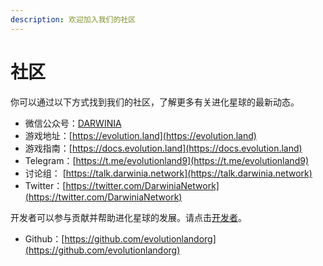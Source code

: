 ```yaml
---
description: 欢迎加入我们的社区
---
```


# 社区

你可以通过以下方式找到我们的社区，了解更多有关进化星球的最新动态。

* 微信公众号：[DARWINIA](https://mp.weixin.qq.com/mp/homepage?__biz=MzU0Mzg4MjU2MA==&hid=3&sn=7ac0c912d150946556376766386c6ce1&scene=18)
* 游戏地址：[https://evolution.land](https://evolution.land) 
* 游戏指南：[https://docs.evolution.land](https://docs.evolution.land)
* Telegram：[https://t.me/evolutionland9](https://t.me/evolutionland9)
* 讨论组： [https://talk.darwinia.network](https://talk.darwinia.network)
* Twitter：[https://twitter.com/DarwiniaNetwork](https://twitter.com/DarwiniaNetwork)

开发者可以参与贡献并帮助进化星球的发展。请点击[开发者](developers.md)。

* Github：[https://github.com/evolutionlandorg](https://github.com/evolutionlandorg)

